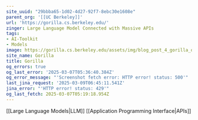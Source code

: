 ```yaml
---
site_uuid: "29bbba65-1d02-4d27-92f7-8ebc30e1608e"
parent_org: '[[UC Berkeley]]'
url: 'https://gorilla.cs.berkeley.edu/'
zinger: Large Language Model Connected with Massive APIs
tags:
- AI-Toolkit
- Models
image: https://gorilla.cs.berkeley.edu/assets/img/blog_post_4_gorilla_open_function_calling.png
site_name: Gorilla
title: Gorilla
og_errors: true
og_last_error: '2025-03-07T05:36:40.384Z'
og_error_message: "'Screenshot fetch error: HTTP error! status: 500'"
last_jina_request: '2025-03-09T06:45:11.541Z'
jina_error: "'HTTP error! status: 429'"
og_last_fetch: 2025-03-07T05:19:18.954Z
---
```

[[Large Language Models|LLM]]
[[Application Programming Interface|APIs]]
